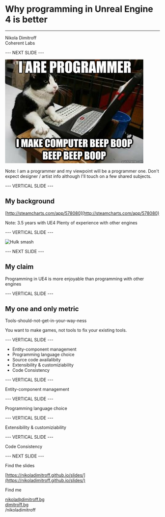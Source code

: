 # Why programming in Unreal Engine 4 is better

---------------------

Nikola Dimitroff
</br>
Coherent Labs
</br>

--- NEXT SLIDE ---

![Cat programmer](slides/resources/programming-in-ue4-is-better/cat_programmer.jpg)

Note:
I am a programmer and my viewpoint will be a programmer one.
Don't expect designer / artist info although I'll touch on a few shared subjects.

--- VERTICAL SLIDE ---

## My background

[http://steamcharts.com/app/578080](http://steamcharts.com/app/578080)

Note:
3.5 years with UE4
Plenty of experience with other engines

--- VERTICAL SLIDE ---

![Hulk smash](slides/resources/programming-in-ue4-is-better/hulk-smash-loki.gif)

--- NEXT SLIDE ---

## My claim

Programming in UE4 is more enjoyable than programming with other engines

--- VERTICAL SLIDE ---

## My one and only metric

Tools-should-not-get-in-your-way-ness

You want to make games, not tools to fix your existing tools.

--- VERTICAL SLIDE ---

* Entity-component management
* Programming language choice
* Source code availalibity
* Extensibility & customiziability
* Code Consistency

--- VERTICAL SLIDE ---

Entity-component management

--- VERTICAL SLIDE ---

Programming language choice

--- VERTICAL SLIDE ---

Extensibility & customiziability

--- VERTICAL SLIDE ---

Code Consistency



--- NEXT SLIDE ---

Find the slides

[https://nikoladimitroff.github.io/slides/](https://nikoladimitroff.github.io/slides/)

Find me

<a href="mailto:nikola@dimitroff.bg"><i class="fa fa-envelope-o"></i> nikola@dimitroff.bg</a>
</br>
<a href="https://dimitroff.bg"><i class="fa fa-rss"></i> dimitroff.bg</a>
</br>
<a href="https://twitter.com/nikoladimitroff"><i class="fa fa-twitter"></i></a>
<a href="https://github.com/nikoladimitroff"><i class="fa fa-github"></i></a>
<a href="https://stackoverflow.com/users/1115693/nikola-dimitroff"><i class="fa fa-stack-overflow"></i></a> /nikoladimitroff